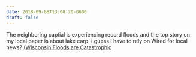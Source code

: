 ```yaml
---
date: 2018-09-08T13:08:20-0600
draft: false
---
```


The neighboring captial is experiencing record floods and the top story on my local paper is about lake carp. I guess I have to rely on Wired for local news? [(Wisconsin Floods are Catastrophic](https://www.wired.com/story/wisconsins-floods-are-catastrophic-and-only-getting-worse/)

